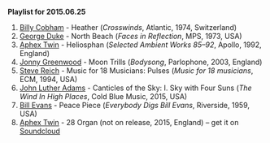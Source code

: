 **Playlist for 2015.06.25**

1. [Billy Cobham](http://musicbrainz.org/artist/255497f8-26fb-4044-b97e-d4787d5974f6) - Heather (_Crosswinds_, Atlantic, 1974, Switzerland)
1. [George Duke](http://musicbrainz.org/artist/fd180bc2-7b01-4b07-9597-451e7383f1b4) - North Beach (_Faces in Reflection_, MPS, 1973, USA)
1. [Aphex Twin](http://musicbrainz.org/artist/f22942a1-6f70-4f48-866e-238cb2308fbd) - Heliosphan (_Selected Ambient Works 85–92_, Apollo, 1992, England)
1. [Jonny Greenwood](http://musicbrainz.org/artist/e9fcfbbf-1743-4f73-8744-ada8da7394ea) - Moon Trills (_Bodysong_, Parlophone, 2003, England)
1. [Steve Reich](http://musicbrainz.org/artist/a3031680-c359-458f-a641-70ccbaec6a74) - Music for 18 Musicians: Pulses (_Music for 18 musicians_, ECM, 1994, USA)
1. [John Luther Adams](http://musicbrainz.org/artist/96681463-98e2-4032-9728-5fbb7b002427) - Canticles of the Sky: I. Sky with Four Suns (_The Wind In High Places_, Cold Blue Music, 2015, USA)
1. [Bill Evans](http://musicbrainz.org/artist/8247a3f2-3a8e-4256-b322-6c57b03a4e36) - Peace Piece (_Everybody Digs Bill Evans_, Riverside, 1959, USA)
1. [Aphex Twin](http://musicbrainz.org/artist/f22942a1-6f70-4f48-866e-238cb2308fbd) - 28 Organ (not on release, 2015, England) – get it on [Soundcloud](https://soundcloud.com/user18081971/28-organ)